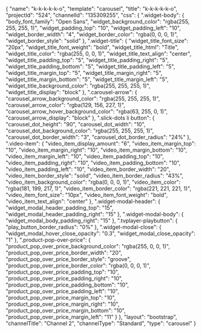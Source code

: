 {
    "name": "k-k-k-k-k-o",
    "template": "carousel",
    "title": "k-k-k-k-k-o",
    "projectId": "524",
    "channelId": "135309255",
    "css": {
        ".widget-body": {
            "body_font_family": "Open Sans",
            "widget_background_color": "rgba(255, 255, 255, 1)",
            "widget_padding_top": "10",
            "widget_padding_left": "10",
            "widget_border_width": "4",
            "widget_border_color": "rgba(0, 0, 0, 1)",
            "widget_border_style": "solid"
        },
        ".widget-title": {
            "widget_title_font_size": "20px",
            "widget_title_font_weight": "bold",
            "widget_title_html": "Title",
            "widget_title_color": "rgba(255, 0, 0, 1)",
            "widget_title_text_align": "center",
            "widget_title_padding_top": "5",
            "widget_title_padding_right": "5",
            "widget_title_padding_bottom": "5",
            "widget_title_padding_left": "5",
            "widget_title_margin_top": "5",
            "widget_title_margin_right": "5",
            "widget_title_margin_bottom": "5",
            "widget_title_margin_left": "5",
            "widget_title_background_color": "rgba(255, 255, 255, 1)",
            "widget_title_display": "block"
        },
        ".carousel-arrow": {
            "carousel_arrow_background_color": "rgba(255, 255, 255, 1)",
            "carousel_arrow_color": "rgba(129, 156, 227, 1)",
            "carousel_arrow_hover_background_color": "rgba(63, 255, 0, 1)",
            "carousel_arrow_display": "block"
        },
        ".slick-dots li button": {
            "carousel_dot_height": "90",
            "carousel_dot_width": "10",
            "carousel_dot_background_color": "rgba(255, 255, 255, 1)",
            "carousel_dot_border_width": "3",
            "carousel_dot_border_radius": "24%"
        },
        ".video-item": {
            "video_item_display_amount": "6",
            "video_item_margin_top": "10",
            "video_item_margin_right": "10",
            "video_item_margin_bottom": "10",
            "video_item_margin_left": "10",
            "video_item_padding_top": "10",
            "video_item_padding_right": "10",
            "video_item_padding_bottom": "10",
            "video_item_padding_left": "10",
            "video_item_border_width": "20",
            "video_item_border_style": "solid",
            "video_item_border_radius": "43%",
            "video_item_background_color": "rgba(0, 0, 0, 1)",
            "video_item_color": "rgba(181, 199, 217, 1)",
            "video_item_border_color": "rgba(221, 221, 221, 1)",
            "video_item_font_size": "10px",
            "video_item_font_weight": "bold",
            "video_item_text_align": "center"
        },
        ".widget-modal-header": {
            "widget_modal_header_padding_top": "15",
            "widget_modal_header_padding_right": "15"
        },
        ".widget-modal-body": {
            "widget_modal_body_padding_right": "15"
        },
        ".tvplayer-playbutton": {
            "play_button_border_radius": "0%"
        },
        ".widget-modal-close": {
            "widget_modal_hover_close_opacity": "0.3",
            "widget_modal_close_opacity": "1"
        },
        ".product-pop-over-price": {
            "product_pop_over_price_background_color": "rgba(255, 0, 0, 1)",
            "product_pop_over_price_border_width": "20",
            "product_pop_over_price_border_style": "groove",
            "product_pop_over_price_border_color": "rgba(0, 0, 0, 1)",
            "product_pop_over_price_padding_top": "10",
            "product_pop_over_price_padding_right": "10",
            "product_pop_over_price_padding_bottom": "10",
            "product_pop_over_price_padding_left": "10",
            "product_pop_over_price_margin_top": "10",
            "product_pop_over_price_margin_right": "10",
            "product_pop_over_price_margin_bottom": "10",
            "product_pop_over_price_margin_left": "11"
        }
    },
    "layout": "bootstrap",
    "channelTitle": "Channel 2",
    "channelType": "Standard",
    "type": "carousel"
}